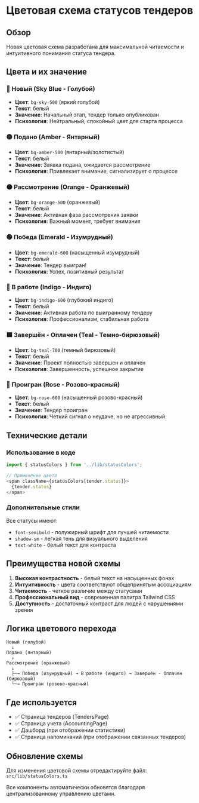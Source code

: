 # Цветовая схема статусов тендеров

## Обзор

Новая цветовая схема разработана для максимальной читаемости и интуитивного понимания статуса тендера.

## Цвета и их значение

### 🔵 Новый (Sky Blue - Голубой)
- **Цвет**: `bg-sky-500` (яркий голубой)
- **Текст**: белый
- **Значение**: Начальный этап, тендер только опубликован
- **Психология**: Нейтральный, спокойный цвет для старта процесса

### 🟡 Подано (Amber - Янтарный)
- **Цвет**: `bg-amber-500` (янтарный/золотистый)
- **Текст**: белый
- **Значение**: Заявка подана, ожидается рассмотрение
- **Психология**: Привлекает внимание, сигнализирует о процессе

### 🟠 Рассмотрение (Orange - Оранжевый)
- **Цвет**: `bg-orange-500` (оранжевый)
- **Текст**: белый
- **Значение**: Активная фаза рассмотрения заявки
- **Психология**: Важный момент, требует внимания

### 🟢 Победа (Emerald - Изумрудный)
- **Цвет**: `bg-emerald-600` (насыщенный изумрудный)
- **Текст**: белый
- **Значение**: Тендер выигран!
- **Психология**: Успех, позитивный результат

### 🔷 В работе (Indigo - Индиго)
- **Цвет**: `bg-indigo-600` (глубокий индиго)
- **Текст**: белый
- **Значение**: Активная работа по выигранному тендеру
- **Психология**: Профессионализм, стабильная работа

### 🟦 Завершён - Оплачен (Teal - Темно-бирюзовый)
- **Цвет**: `bg-teal-700` (темный бирюзовый)
- **Текст**: белый
- **Значение**: Проект полностью завершен и оплачен
- **Психология**: Завершенность, успешное закрытие

### 🔴 Проигран (Rose - Розово-красный)
- **Цвет**: `bg-rose-600` (насыщенный розово-красный)
- **Текст**: белый
- **Значение**: Тендер проигран
- **Психология**: Четкий сигнал о неудаче, но не агрессивный

## Технические детали

### Использование в коде

```typescript
import { statusColors } from '../lib/statusColors';

// Применение цвета
<span className={statusColors[tender.status]}>
  {tender.status}
</span>
```

### Дополнительные стили

Все статусы имеют:
- `font-semibold` - полужирный шрифт для лучшей читаемости
- `shadow-sm` - легкая тень для визуального выделения
- `text-white` - белый текст для контраста

## Преимущества новой схемы

1. **Высокая контрастность** - белый текст на насыщенных фонах
2. **Интуитивность** - цвета соответствуют общепринятым ассоциациям
3. **Читаемость** - четкое различие между статусами
4. **Профессиональный вид** - современная палитра Tailwind CSS
5. **Доступность** - достаточный контраст для людей с нарушениями зрения

## Логика цветового перехода

```
Новый (голубой) 
  ↓
Подано (янтарный)
  ↓
Рассмотрение (оранжевый)
  ↓
  ├─→ Победа (изумрудный) → В работе (индиго) → Завершён - Оплачен (бирюзовый)
  └─→ Проигран (розово-красный)
```

## Где используется

- ✅ Страница тендеров (TendersPage)
- ✅ Страница учета (AccountingPage)
- ✅ Дашборд (при отображении статистики)
- ✅ Страница напоминаний (при отображении связанных тендеров)

## Обновление схемы

Для изменения цветовой схемы отредактируйте файл:
`src/lib/statusColors.ts`

Все компоненты автоматически обновятся благодаря централизованному управлению цветами.

